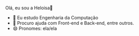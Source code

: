 Olá, eu sou a Heloisa👋

- 🌱 Eu estudo Engenharia da Computação
- 🤔 Procuro ajuda com Front-end e Back-end, entre outros.
- 😄 Pronomes: ela/ela
<!--
**mheloisa015/mheloisa015** is a ✨ _special_ ✨ repository because its `README.md` (this file) appears on your GitHub profile.

Here are some ideas to get you started:



-->

